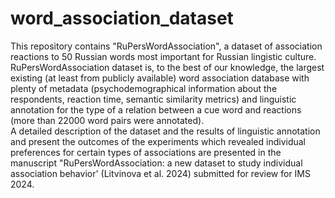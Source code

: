 # word_association_dataset
This repository contains "RuPersWordAssociation", a dataset of  association reactions to 50 Russian words most important for Russian 
lingistic culture. 
RuPersWordAssociation dataset  is, to the best of our knowledge, the largest existing (at least from publicly available) word association database with plenty of metadata (psychodemographical information about the respondents, reaction time, semantic similarity metrics) and linguistic annotation for the type of a relation between a cue word and reactions (more than 22000 word pairs were annotated).  
A detailed description of the dataset and the results of linguistic annotation and present the outcomes of the experiments which revealed
individual preferences for certain types of associations are presented in the manuscript "RuPersWordAssociation: a new dataset to study
individual association behavior' (Litvinova et al. 2024) submitted for review for IMS 2024. 

